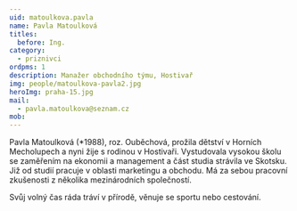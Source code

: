```yaml
---
uid: matoulkova.pavla
name: Pavla Matoulková
titles:
  before: Ing.
category:
  - priznivci
ordpms: 1
description: Manažer obchodního týmu, Hostivař
img: people/matoulkova-pavla2.jpg 
heroImg: praha-15.jpg
mail:
  - pavla.matoulkova@seznam.cz
mob:
---
```


Pavla Matoulková (*1988), roz. Ouběchová, prožila dětství v Horních Mecholupech a nyni žije s rodinou v Hostivaři. Vystudovala vysokou školu se zaměřením na ekonomii a management a část studia strávila ve Skotsku. Již od studií pracuje v oblasti marketingu a obchodu. Má za sebou pracovní zkušenosti z několika mezinárodních společností. 

Svůj volný čas ráda tráví v přírodě, věnuje se sportu nebo cestování.

